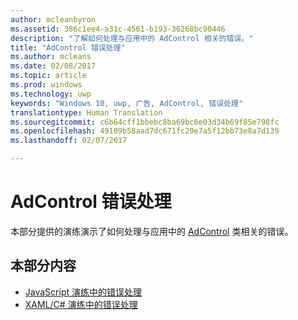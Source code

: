 ```yaml
---
author: mcleanbyron
ms.assetid: 386c1ee4-a31c-4561-b193-36268bc90446
description: "了解如何处理与应用中的 AdControl 相关的错误。"
title: "AdControl 错误处理"
ms.author: mcleans
ms.date: 02/08/2017
ms.topic: article
ms.prod: windows
ms.technology: uwp
keywords: "Windows 10, uwp, 广告, AdControl, 错误处理"
translationtype: Human Translation
ms.sourcegitcommit: c6b64cff1bbebc8ba69bc6e03d34b69f85e798fc
ms.openlocfilehash: 49109b58aad7dc671fc29e7a5f12bb73e8a7d139
ms.lasthandoff: 02/07/2017

---
```


# <a name="adcontrol-error-handling"></a>AdControl 错误处理




本部分提供的演练演示了如何处理与应用中的 [AdControl](https://msdn.microsoft.com/library/windows/apps/microsoft.advertising.winrt.ui.adcontrol.aspx) 类相关的错误。

## <a name="in-this-section"></a>本部分内容


* [JavaScript 演练中的错误处理](error-handling-in-javascript-walkthrough.md)
* [XAML/C# 演练中的错误处理](error-handling-in-xamlc-walkthrough.md)

 

 

